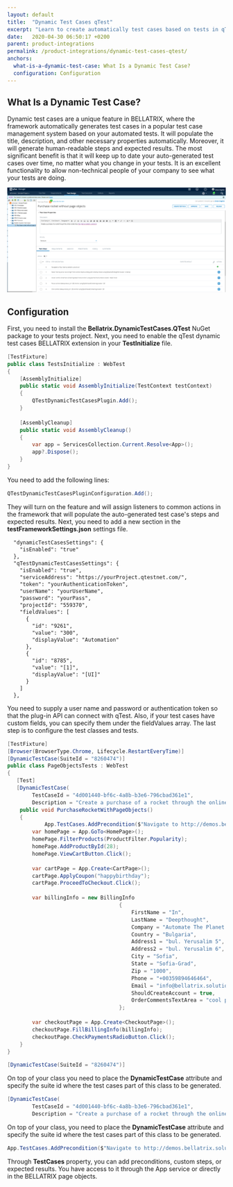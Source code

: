 ```yaml
---
layout: default
title:  "Dynamic Test Cases qTest"
excerpt: "Learn to create automatically test cases based on tests in qTest."
date:   2020-04-30 06:50:17 +0200
parent: product-integrations
permalink: /product-integrations/dynamic-test-cases-qtest/
anchors:
  what-is-a-dynamic-test-case: What Is a Dynamic Test Case?
  configuration: Configuration
---
```

What Is a Dynamic Test Case?
-------
Dynamic test cases are a unique feature in BELLATRIX, where the framework automatically generates test cases in a popular test case management system based on your automated tests. It will populate the title, description, and other necessary properties automatically. Moreover, it will generate human-readable steps and expected results. The most significant benefit is that it will keep up to date your auto-generated test cases over time, no matter what you change in your tests.
It is an excellent functionality to allow non-technical people of your company to see what your tests are doing.

![Bellatrix](images/qtest-dynamic-test-case.png)

Configuration
-------------
First, you need to install the **Bellatrix.DynamicTestCases.QTest** NuGet package to your tests project.
Next, you need to enable the qTest dynamic test cases BELLATRIX extension in your **TestInitialize** file.
```csharp
[TestFixture]
public class TestsInitialize : WebTest
{
    [AssemblyInitialize]
    public static void AssemblyInitialize(TestContext testContext)
    {
        QTestDynamicTestCasesPlugin.Add();
    }

    [AssemblyCleanup]
    public static void AssemblyCleanup()
    {
        var app = ServicesCollection.Current.Resolve<App>();
        app?.Dispose();
    }
}
```
You need to add the following lines:
```csharp
QTestDynamicTestCasesPluginConfiguration.Add();
```
They will turn on the feature and will assign listeners to common actions in the framework that will populate the auto-generated test case's steps and expected results.
Next, you need to add a new section in the **testFrameworkSettings.json** settings file.
```
  "dynamicTestCasesSettings": {
    "isEnabled": "true"
  },
  "qTestDynamicTestCasesSettings": {
    "isEnabled": "true",
    "serviceAddress": "https://yourProject.qtestnet.com/",
    "token": "yourAuthenticationToken",
    "userName": "yourUserName",
    "password": "yourPass",
    "projectId": "559370",
    "fieldValues": [
      {
        "id": "9261",
        "value": "300",
        "displayValue": "Automation"
      },
      {
        "id": "8785",
        "value": "[1]",
        "displayValue": "[UI]"
      }
    ]
  },
```
You need to supply a user name and password or authentication token so that the plug-in API can connect with qTest. Also, if your test cases have custom fields, you can specify them under the fieldValues array.
The last step is to configure the test classes and tests.
```csharp
[TestFixture]
[Browser(BrowserType.Chrome, Lifecycle.RestartEveryTime)]
[DynamicTestCase(SuiteId = "8260474")]
public class PageObjectsTests : WebTest
{
   [Test]
   [DynamicTestCase(
        TestCaseId = "4d001440-bf6c-4a8b-b3e6-796cbad361e1", 
        Description = "Create a purchase of a rocket through the online rocket shop http://demos.bellatrix.solutions/")]
    public void PurchaseRocketWithPageObjects()
    {
		    App.TestCases.AddPrecondition($"Navigate to http://demos.bellatrix.solutions/");
        var homePage = App.GoTo<HomePage>();
        homePage.FilterProducts(ProductFilter.Popularity);
        homePage.AddProductById(28);
        homePage.ViewCartButton.Click();

        var cartPage = App.Create<CartPage>();
        cartPage.ApplyCoupon("happybirthday");
        cartPage.ProceedToCheckout.Click();

        var billingInfo = new BillingInfo
                                    {
                                        FirstName = "In",
                                        LastName = "Deepthought",
                                        Company = "Automate The Planet Ltd.",
                                        Country = "Bulgaria",
                                        Address1 = "bul. Yerusalim 5",
                                        Address2 = "bul. Yerusalim 6",
                                        City = "Sofia",
                                        State = "Sofia-Grad",
                                        Zip = "1000",
                                        Phone = "+00359894646464",
                                        Email = "info@bellatrix.solutions",
                                        ShouldCreateAccount = true,
                                        OrderCommentsTextArea = "cool product",
                                    };

        var checkoutPage = App.Create<CheckoutPage>();
        checkoutPage.FillBillingInfo(billingInfo);
        checkoutPage.CheckPaymentsRadioButton.Click();
    }
}
```
```csharp
[DynamicTestCase(SuiteId = "8260474")]
```
On top of your class you need to place the **DynamicTestCase** attribute and specify the suite id where the test cases part of this class to be generated.
```csharp
[DynamicTestCase(
        TestCaseId = "4d001440-bf6c-4a8b-b3e6-796cbad361e1", 
        Description = "Create a purchase of a rocket through the online rocket shop http://demos.bellatrix.solutions/")]
```
On top of your class, you need to place the **DynamicTestCase** attribute and specify the suite id where the test cases part of this class to be generated.
```csharp
App.TestCases.AddPrecondition($"Navigate to http://demos.bellatrix.solutions/");
```
Through **TestCases** property, you can add preconditions, custom steps, or expected results. You have access to it through the App service or directly in the BELLATRIX page objects.
